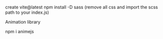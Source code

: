 
create vite@latest 
npm install -D sass
(remove all css and import the scss path to your index.js) 

Animation library

npm i animejs